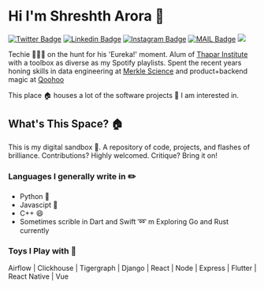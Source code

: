 # Hi I'm Shreshth Arora :rocket:

[![Twitter Badge](https://img.shields.io/badge/-@AroraShreshth-1ca0f1?style=flat-square&labelColor=1ca0f1&logo=twitter&logoColor=white&link=https://twitter.com/AroraShreshth)](https://twitter.com/AroraShreshth) [![Linkedin Badge](https://img.shields.io/badge/-ShreshthArora-blue?style=flat-square&logo=Linkedin&logoColor=white&link=https://www.linkedin.com/in/ShreshthArora/)](https://www.linkedin.com/in/ShreshthArora/) [![Instagram Badge](https://img.shields.io/badge/-@AroraShreshth-03a57a?style=flat-square&labelColor=white&logo=Instagram&link=https://instagram.com/AroraShreshth/)](https://instagram.com/AroraShreshth)
[![MAIL Badge](https://img.shields.io/badge/-hey@shreshtharora.com-c14438?style=flat-square&logo=Gmail&logoColor=white&link=mailto:hey@shreshtharora.com)](mailto:hey@shreshtharora.co)
![](https://komarev.com/ghpvc/?username=AroraShreshth&style=flat-square)


Techie 👨🏻‍💻 on the hunt for his 'Eureka!' moment. Alum of [Thapar Institute](https://thapar.edu)  with a toolbox as diverse as my Spotify playlists. Spent the recent years honing skills in data engineering at [Merkle Science](https://merklescience.com) and product+backend magic at [Qoohoo](https://qoohoo.in)


This place :house: houses a lot of the software projects :telescope: I am interested in.

## What's This Space? 🏠

This is my digital sandbox 🎡. A repository of code, projects, and flashes of brilliance. Contributions? Highly welcomed. Critique? Bring it on!

### Languages I generally write in :pencil2:

- Python :snake:
- Javascipt :eyes:
- C++ :smile:
- Sometimes scrible in Dart and Swift :loop: m Exploring Go and Rust currently

### Toys I Play with :flashlight:

Airflow | Clickhouse | Tigergraph | Django | React | Node | Express | Flutter | React Native | Vue
